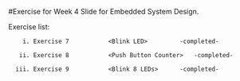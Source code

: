 #Exercise for Week 4 Slide for Embedded System Design.


Exercise list:

        i. Exercise 7           <Blink LED>			-completed-
	
       ii. Exercise 8           <Push Button Counter>	-completed-
       
      iii. Exercise 9           <Blink 8 LEDs>		-completed-
